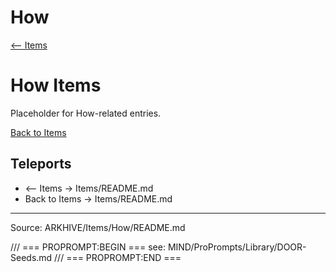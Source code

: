 # How

[⟵ Items](../README.md)

# How Items

Placeholder for How-related entries.

[Back to Items](../README.md)

## Teleports
- ⟵ Items → Items/README.md
- Back to Items → Items/README.md

---
Source: ARKHIVE/Items/How/README.md

/// === PROPROMPT:BEGIN ===
see: MIND/ProPrompts/Library/DOOR-Seeds.md
/// === PROPROMPT:END ===
